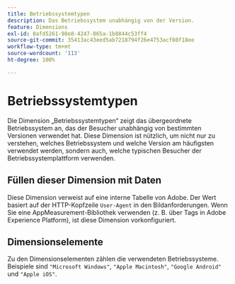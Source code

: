 ```yaml
---
title: Betriebssystemtypen
description: Das Betriebssystem unabhängig von der Version.
feature: Dimensions
exl-id: 0afd5261-98e8-4247-865a-1b8844c53ff4
source-git-commit: 35413ac43eed5ab7218794f26e4753acf08f18ee
workflow-type: tm+mt
source-wordcount: '113'
ht-degree: 100%

---
```


# Betriebssystemtypen

Die Dimension „Betriebssystemtypen“ zeigt das übergeordnete Betriebssystem an, das der Besucher unabhängig von bestimmten Versionen verwendet hat. Diese Dimension ist nützlich, um nicht nur zu verstehen, welches Betriebssystem und welche Version am häufigsten verwendet werden, sondern auch, welche typischen Besucher der Betriebssystemplattform verwenden.

## Füllen dieser Dimension mit Daten

Diese Dimension verweist auf eine interne Tabelle von Adobe. Der Wert basiert auf der HTTP-Kopfzeile `User-Agent` in den Bildanforderungen. Wenn Sie eine AppMeasurement-Bibliothek verwenden (z. B. über Tags in Adobe Experience Platform), ist diese Dimension vorkonfiguriert.

## Dimensionselemente

Zu den Dimensionselementen zählen die verwendeten Betriebssysteme. Beispiele sind `"Microsoft Windows"`, `"Apple Macintosh"`, `"Google Android"` und `"Apple iOS"`.
